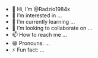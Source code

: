 - 👋 Hi, I’m @Radzio1984x
- 👀 I’m interested in ...
- 🌱 I’m currently learning ...
- 💞️ I’m looking to collaborate on ...
- 📫 How to reach me ...
- 😄 Pronouns: ...
- ⚡ Fun fact: ...

<!---
Radzio1984x/Radzio1984x is a ✨ special ✨ repository because its `README.md` (this file) appears on your GitHub profile.
You can click the Preview link to take a look at your changes.
--->
